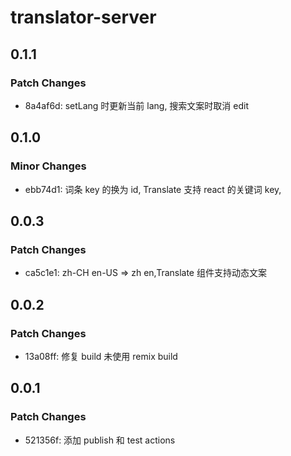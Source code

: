 # translator-server

## 0.1.1

### Patch Changes

- 8a4af6d: setLang 时更新当前 lang, 搜索文案时取消 edit

## 0.1.0

### Minor Changes

-   ebb74d1: 词条 key 的换为 id, Translate 支持 react 的关键词 key,

## 0.0.3

### Patch Changes

-   ca5c1e1: zh-CH en-US => zh en,Translate 组件支持动态文案

## 0.0.2

### Patch Changes

-   13a08ff: 修复 build 未使用 remix build

## 0.0.1

### Patch Changes

-   521356f: 添加 publish 和 test actions
